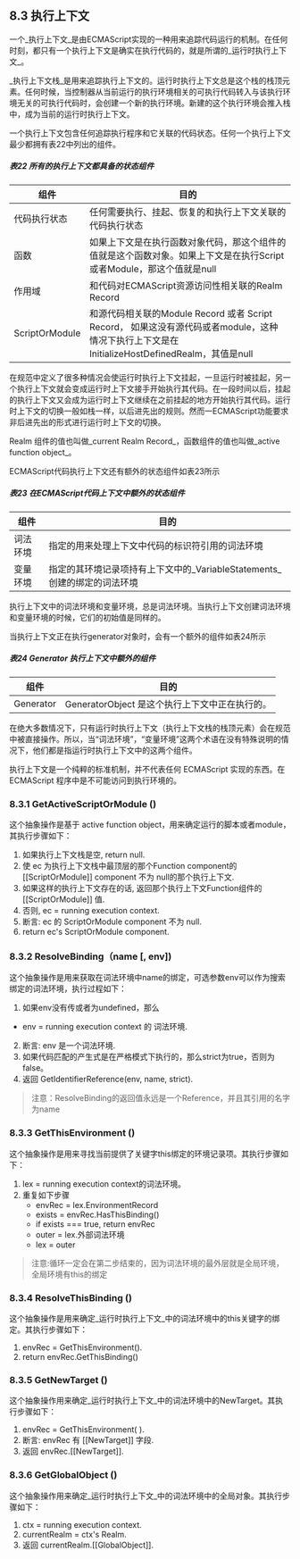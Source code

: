 ## 8.3 执行上下文

一个_执行上下文_是由ECMAScript实现的一种用来追踪代码运行的机制。在任何时刻，都只有一个执行上下文是确实在执行代码的，就是所谓的_运行时执行上下文_。

_执行上下文栈_是用来追踪执行上下文的。运行时执行上下文总是这个栈的栈顶元素。任何时候，当控制器从当前运行的执行环境相关的可执行代码转入与该执行环境无关的可执行代码时，会创建一个新的执行环境。新建的这个执行环境会推入栈中，成为当前的运行时执行上下文。

一个执行上下文包含任何追踪执行程序和它关联的代码状态。任何一个执行上下文最少都拥有表22中列出的组件。

##### 表22 所有的执行上下文都具备的状态组件

| 组件 | 目的 |
| --- | --- |
| 代码执行状态 | 任何需要执行、挂起、恢复的和执行上下文关联的代码执行状态 |
| 函数 | 如果上下文是在执行函数对象代码，那这个组件的值就是这个函数对象。如果上下文是在执行Script或者Module，那这个值就是null |
| 作用域 | 和代码对ECMAScript资源访问性相关联的Realm Record |
| ScriptOrModule | 和源代码相关联的Module Record 或者 Script Record， 如果这没有源代码或者module，这种情况下执行上下文是在InitializeHostDefinedRealm，其值是null |

在规范中定义了很多种情况会使运行时执行上下文挂起，一旦运行时被挂起，另一个执行上下文就会变成运行时上下文接手开始执行其代码。在一段时间以后，挂起的执行上下文又会成为运行时上下文继续在之前挂起的地方开始执行其代码。运行时上下文的切换一般如栈一样，以后进先出的规则。然而一ECMAScript功能要求非后进先出的形式进行运行时上下文的切换。

Realm 组件的值也叫做_current Realm Record_，函数组件的值也叫做_active function object_。

ECMAScript代码执行上下文还有额外的状态组件如表23所示

##### 表23 在ECMAScript代码上下文中额外的状态组件

| 组件 | 目的 |
| --- | --- |
| 词法环境 | 指定的用来处理上下文中代码的标识符引用的词法环境 |
| 变量环境 | 指定的其环境记录项持有上下文中的_VariableStatements_创建的绑定的词法环境 |

执行上下文中的词法环境和变量环境，总是词法环境。当执行上下文创建词法环境和变量环境的时候，它们的初始值是同样的。

当执行上下文正在执行generator对象时，会有一个额外的组件如表24所示
##### 表24 Generator 执行上下文中额外的组件
| 组件 | 目的 |
| --- | --- |
| Generator | GeneratorObject 是这个执行上下文中正在执行的。

在绝大多数情况下，只有运行时执行上下文（执行上下文栈的栈顶元素）会在规范中被直接操作。所以，当“词法环境”，“变量环境”这两个术语在没有特殊说明的情况下，他们都是指运行时执行上下文中的这两个组件。

执行上下文是一个纯粹的标准机制，并不代表任何 ECMAScript 实现的东西。在 ECMAScript 程序中是不可能访问到执行环境的。

### 8.3.1 GetActiveScriptOrModule ()
这个抽象操作是基于 active function object，用来确定运行的脚本或者module，其执行步骤如下：

1. 如果执行上下文栈是空, return null.
2. 使 ec 为执行上下文栈中最顶层的那个Function component的 [[ScriptOrModule]] component 不为 null的那个执行上下文.
3. 如果这样的执行上下文存在的话, 返回那个执行上下文Function组件的 [[ScriptOrModule]] 值.
4. 否则,  ec = running execution context.
5. 断言: ec 的 ScriptOrModule component 不为 null.
6. return ec's ScriptOrModule component.

### 8.3.2 ResolveBinding（name [, env])
这个抽象操作是用来获取在词法环境中name的绑定，可选参数env可以作为搜索绑定的词法环境，执行过程如下：
1. 如果env没有传或者为undefined，那么  
  * env = running execution context 的 词法环境.
2. 断言: env 是一个词法环境.
3. 如果代码匹配的产生式是在严格模式下执行的，那么strict为true，否则为false。
4. 返回 GetIdentifierReference(env, name, strict).

> 注意：ResolveBinding的返回值永远是一个Reference，并且其引用的名字为name

### 8.3.3 GetThisEnvironment ()
这个抽象操作是用来寻找当前提供了关键字this绑定的环境记录项。其执行步骤如下：
1. lex = running execution context的词法环境。
2. 重复如下步骤
    * envRec = lex.EnvironmentRecord
    * exists = envRec.HasThisBinding()
    * if exists === true, return envRec
    * outer = lex.外部词法环境
    * lex = outer

> 注意:循环一定会在第二步结束的，因为词法环境的最外层就是全局环境，全局环境有this的绑定

### 8.3.4 ResolveThisBinding ()
这个抽象操作是用来确定_运行时执行上下文_中的词法环境中的this关键字的绑定。其执行步骤如下：
1. envRec = GetThisEnvironment().
2. return envRec.GetThisBinding()

### 8.3.5 GetNewTarget ()
这个抽象操作用来确定_运行时执行上下文_中的词法环境中的NewTarget。其执行步骤如下：
1. envRec = GetThisEnvironment( ).
2. 断言: envRec 有 [[NewTarget]] 字段.
3. 返回 envRec.[[NewTarget]].

### 8.3.6 GetGlobalObject ()
这个抽象操作用来确定_运行时执行上下文_中的词法环境中的全局对象。其执行步骤如下：
1. ctx = running execution context.
2. currentRealm = ctx's Realm.
3. 返回 currentRealm.[[GlobalObject]].